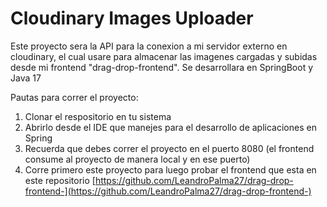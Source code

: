 # Cloudinary Images Uploader

Este proyecto sera la API para la conexion a mi servidor externo en cloudinary, el cual usare para almacenar las imagenes cargadas y subidas desde mi frontend "drag-drop-frontend".
Se desarrollara en SpringBoot y Java 17

Pautas para correr el proyecto:
1. Clonar el respositorio en tu sistema
2. Abrirlo desde el IDE que manejes para el desarrollo de aplicaciones en Spring
3. Recuerda que debes correr el proyecto en el puerto 8080 (el frontend consume al proyecto de manera local y en ese puerto)
4. Corre primero este proyecto para luego probar el frontend que esta en este repositorio [https://github.com/LeandroPalma27/drag-drop-frontend-](https://github.com/LeandroPalma27/drag-drop-frontend-)